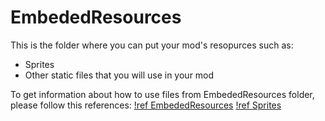 # EmbededResources

This is the folder where you can put your mod's resopurces such as:
- Sprites
- Other static files that you will use in your mod

To get information about how to use files from EmbededResources folder, please follow this references:
[!ref EmbededResources](../../Types/NCMS.Utils/EmbededResources)
[!ref Sprites](../../Types/NCMS.Utils/Sprites)